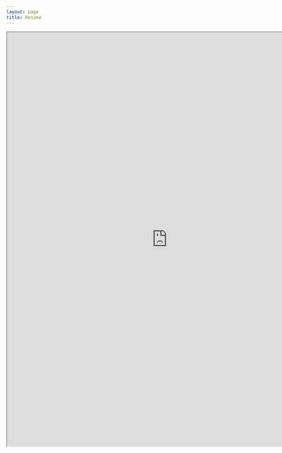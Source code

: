 ```yaml
---
layout: page
title: Resume
---
```



<iframe src="https://docs.google.com/document/d/1UKMocSOerpfVJamPYsP0k1pi-vWmtUN3lCaAFEmfvJg/edit?usp=sharing"
  width="850" height="1100" seamless></iframe> 
